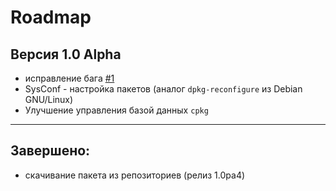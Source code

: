 # Roadmap

## Версия 1.0 Alpha
* исправление бага [#1](https://github.com/Linuxoid85/cpkg/issues/1)
* SysConf - настройка пакетов (аналог `dpkg-reconfigure` из Debian GNU/Linux)
* Улучшение управления базой данных `cpkg`

***
## Завершено:
* скачивание пакета из репозиториев (релиз 1.0pa4)

